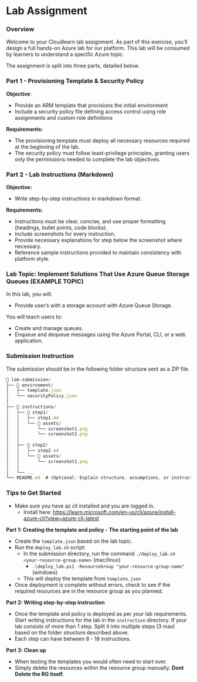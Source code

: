 # Lab Assignment

### Overview

Welcome to your Cloudlearn lab assignment. As part of this exercise, you’ll design a full hands-on Azure lab for our platform. This lab will be consumed by learners to understand a specific Azure topic. 

The assignment is split into three parts, detailed below. 

### Part 1 - Provisioning Template & Security Policy

**Objective**:

- Provide an ARM template that provisions the initial environment
- Include a security policy file defining access control using role assignments and custom role definitions

**Requirements:**

- The provisioning template must deploy all necessary resources required at the beginning of the lab.
- The security policy must follow least-privilege principles, granting users only the permissions needed to complete the lab objectives.

### Part 2 - Lab Instructions (Markdown)

**Objective:**

- Write step-by-step instructions in markdown format.

**Requirements:**

- Instructions must be clear, concise, and use proper formatting (headings, bullet points, code blocks).
- Include screenshots for every instruction.
- Provide necessary explanations for step below the screenshot where necessary.
- Reference sample instructions provided to maintain consistency with platform style.

### Lab Topic: Implement Solutions That Use Azure Queue Storage Queues (EXAMPLE TOPIC)

In this lab, you will:

- Provide user’s with a storage account with Azure Queue Storage.

You will teach users to:

- Create and manage queues.
- Enqueue and dequeue messages using the Azure Portal, CLI, or a web application.

### Submission Instruction

The submission should be in the following folder structure sent as a ZIP file.

```jsx
📁 lab-submission/
├── 📁 environment/
│   ├── template.json
│   └── securityPolicy.json
│
├── 📁 instructions/
│   ├── 📁 step1/
│   │   ├── step1.md
│   │   └── 📁 assets/
│   │       └── screenshot1.png
│   │       └── screenshot2.png
│   │
│   ├── 📁 step2/
│   │   ├── step2.md
│   │   └── 📁 assets/
│   │       └── screenshot1.png
│   │
│   └── ...
└── README.md  # (Optional: Explain structure, assumptions, or instructions for reviewers)
```

### Tips to Get Started

- Make sure you have az cli installed and you are logged in.
    - Install here: https://learn.microsoft.com/en-us/cli/azure/install-azure-cli?view=azure-cli-latest

**Part 1: Creating the template and policy - The starting point of the lab**

- Create the `template.json` based on the lab topic.
- Run the `deploy_lab.sh` script:
    - In the submission directory, run the command `./deploy_lab.sh <your-resource-group-name>` (mac/linux)
      - `.\deploy_lab.ps1 -ResourceGroup "your-resource-group-name"` (windows)
    - This will deploy the template from `template.json`
- Once deployment is complete without errors, check to see if the required resources are in the resource group as you planned.

**Part 2: Writing step-by-step instruction**

- Once the template and policy is deployed as per your lab requirements. Start writing instructions for the lab in the `instruction` directory. If your lab consists of more than 1 step. Split it into multiple steps (3 max) based on the folder structure described above.
- Each step can have between 8 - 18 instructions.

**Part 3: Clean up**

- When testing the templates you would often need to start over.
- Simply delete the resources within the resource group manually. **Dont Delete the RG itself**.